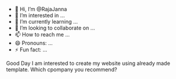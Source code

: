 - 👋 Hi, I’m @RajaJanna
- 👀 I’m interested in ...
- 🌱 I’m currently learning ...
- 💞️ I’m looking to collaborate on ...
- 📫 How to reach me ...
- 😄 Pronouns: ...
- ⚡ Fun fact: ...

<!---
RajaJanna/RajaJanna is a ✨ special ✨ repository because its `README.md` (this file) appears on your GitHub profile.
You can click the Preview link to take a look at your changes.
--->
Good Day 
I am interested to create my website using already made template. Which cpompany you recommend?

